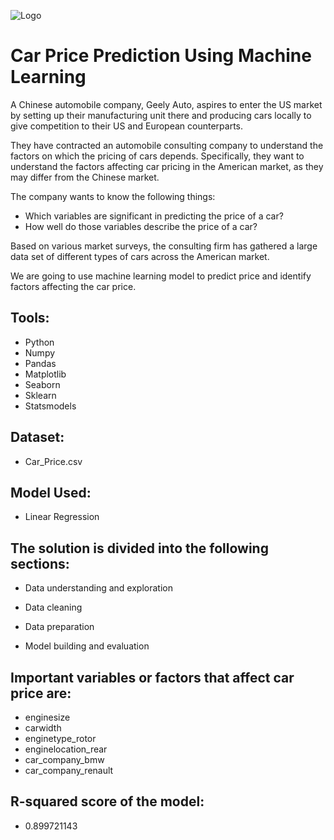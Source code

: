 
![Logo](https://i.ytimg.com/vi/v-C2zV6939c/maxresdefault.jpg)


# Car Price Prediction Using Machine Learning

A Chinese automobile company, Geely Auto, aspires to enter the US market by setting up their manufacturing unit there and producing cars locally to give competition to their US and European counterparts. 

They have contracted an automobile consulting company to understand the factors on which the pricing of cars depends. Specifically, they want to understand the factors affecting car pricing in the American market, as they may differ from the Chinese market. 

The company wants to know the following things:

- Which variables are significant in predicting the price of a car?
- How well do those variables describe the price of a car?

Based on various market surveys, the consulting firm has gathered a large data set of different types of cars across the American market.

We are going to use machine learning model to predict price and identify factors affecting the car price.

## Tools:

- Python
- Numpy
- Pandas
- Matplotlib
- Seaborn
- Sklearn
- Statsmodels
## Dataset:

- Car_Price.csv
## Model Used:

- Linear Regression
## The solution is divided into the following sections:

- Data understanding and exploration

- Data cleaning

- Data preparation

- Model building and evaluation


## Important variables or factors that affect car price are:

-  enginesize	
-  carwidth	
-  enginetype_rotor
-  enginelocation_rear
-  car_company_bmw
-  car_company_renault	
## R-squared score of the model:

- 0.899721143
